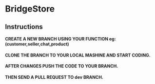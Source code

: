 # BridgeStore

## Instructions

#### CREATE A NEW BRANCH USING YOUR FUNCTION eg:(customer,seller,chat,product)
#### CLONE THE BRANCH TO YOUR LOCAL MASHINE AND START CODING.
#### AFTER CHANGES PUSH THE CODE TO YOUR BRANCH.
#### THEN SEND A PULL REQUEST TO dev BRANCH.
